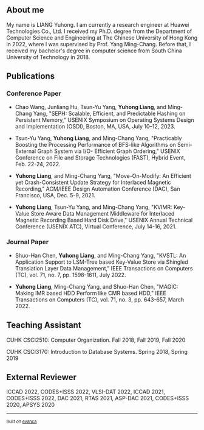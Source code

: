 
##  About me

My name is LIANG Yuhong. I am currently a research engineer at Huawei Technologies Co., Ltd. I received my Ph.D. degree from the Department of Computer Science and Engineering at The Chinese University of Hong Kong in 2022, where I was supervised by Prof. Yang Ming-Chang. Before that, I received my bachelor's degree in computer science from South China University of Technology in 2018.



##  Publications

### Conference Paper
* Chao Wang, Junliang Hu, Tsun-Yu Yang, **Yuhong Liang**, and Ming-Chang Yang, "SEPH: Scalable, Efficient, and Predictable Hashing on Persistent Memory," USENIX Symposium on Operating Systems Design and Implementation (OSDI), Boston, MA, USA, July 10–12, 2023.


* Tsun-Yu Yang, **Yuhong Liang**, and Ming-Chang Yang, "Practicably Boosting the Processing Performance of BFS-like Algorithms on Semi-External Graph System via I/O- Efficient Graph Ordering," USENIX Conference on File and Storage Technologies (FAST), Hybrid Event, Feb. 22-24, 2022.


* **Yuhong Liang**, and Ming-Chang Yang, "Move-On-Modify: An Efficient yet Crash-Consistent Update Strategy for Interlaced Magnetic Recording," ACM/IEEE Design Automation Conference (DAC), San Francisco, USA, Dec. 5-9, 2021.


* **Yuhong Liang**, Tsun-Yu Yang, and Ming-Chang Yang, "KVIMR: Key-Value Store Aware Data Management Middleware for Interlaced Magnetic Recording Based Hard Disk Drive," USENIX Annual Technical Conference (USENIX ATC), Virtual Conference, July 14-16, 2021.

### Journal Paper

* Shuo-Han Chen, **Yuhong Liang**, and Ming-Chang Yang, "KVSTL: An Application Support to LSM-Tree based Key-Value Store via Shingled Translation Layer Data Management," IEEE Transactions on Computers (TC), vol. 71, no. 7, pp. 1598-1611, July 2022.


* **Yuhong Liang**, Ming-Chang Yang, and Shuo-Han Chen, "MAGIC: Making IMR based HDD Perform like CMR based HDD," IEEE Transactions on Computers (TC), vol. 71, no. 3, pp. 643-657, March 2022.

## Teaching Assistant
CUHK CSCI2510: Computer Organization.
Fall 2018, Fall 2019, Fall 2020

CUHK CSCI3170: Introduction to Database Systems.
Spring 2018, Spring 2019

## External Reviewer
ICCAD 2022, CODES+ISSS 2022, VLSI-DAT 2022, ICCAD 2021, CODES+ISSS 2022, DAC 2021, RTAS 2021, ASP-DAC 2021, CODES+ISSS 2020, APSYS 2020

---
<p style="font-size:11px">Built on <a href="https://github.com/evanca/quick-portfolio">evanca</a></p>
<!-- Remove above link if you don't want to attibute -->
